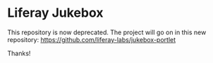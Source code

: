 Liferay Jukebox
=======

This repository is now deprecated. The project will go on in this new repository: https://github.com/liferay-labs/jukebox-portlet

Thanks!



